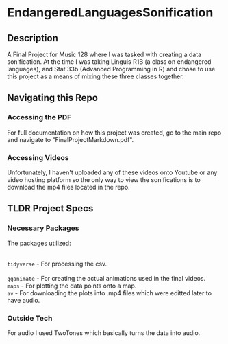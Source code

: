 # EndangeredLanguagesSonification 

## Description
A Final Project for Music 128 where I was tasked with creating a data sonification. At the time 
I was taking Linguis R1B (a class on endangered languages), and Stat 33b (Advanced Programming in R) 
and chose to use this project as a means of mixing these three classes together. 

## Navigating this Repo   

### Accessing the PDF 
For full documentation on how this project was created, go to the main repo and navigate to "FinalProjectMarkdown.pdf". 

### Accessing Videos  
Unfortunately, I haven't uploaded any of these videos onto Youtube or any video hosting platform so the only way
to view the sonifications is to download the mp4 files located in the repo.  

## TLDR Project Specs 

### Necessary Packages 
The packages utilized: 

<br/>```tidyverse``` - For processing the csv.  
<br/>```gganimate``` - For creating the actual animations used in the final videos. 
<br/>```maps``` - For plotting the data points onto a map.
<br/>```av``` - For downloading the plots into .mp4 files which were editted later to have audio.

### Outside Tech 
For audio I used TwoTones which basically turns the data into audio.

